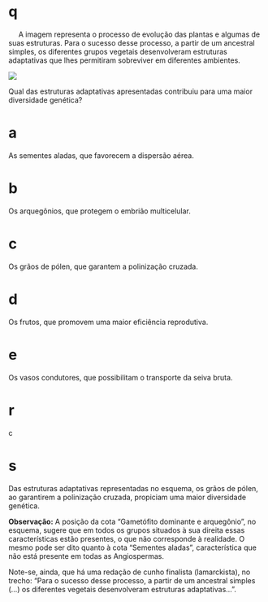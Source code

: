 # q
     A imagem representa o processo de evolução das plantas e algumas de suas estruturas. Para o sucesso desse processo, a partir de um ancestral simples, os diferentes grupos vegetais desenvolveram estruturas adaptativas que lhes permitiram sobreviver em diferentes ambientes.

![](https://firebasestorage.googleapis.com/v0/b/firebase-enemio.appspot.com/o/questoes%2F798%2Fa0ed2d4a-fb17-6265-5510-e37f0a9ebab3.png?alt=media\&token=69006f89-8d39-4493-94be-bc467afdc2ee)

Qual das estruturas adaptativas apresentadas contribuiu para uma maior diversidade genética?

# a
As sementes aladas, que favorecem a dispersão aérea.

# b
Os arquegônios, que protegem o embrião multicelular.

# c
Os grãos de pólen, que garantem a polinização cruzada.

# d
Os frutos, que promovem uma maior eficiência reprodutiva.

# e
Os vasos condutores, que possibilitam o transporte da seiva bruta.

# r
c

# s
Das estruturas adaptativas representadas no esquema, os grãos de pólen, ao garantirem a polinização cruzada, propiciam uma maior diversidade genética.

**Observação:** A posição da cota “Gametófito dominante e arquegônio”, no esquema, sugere que em todos os grupos situados à sua direita essas características estão presentes, o que não corresponde à realidade. O mesmo pode ser dito quanto à cota “Sementes aladas”, característica que não está presente em todas as Angiospermas.

Note-se, ainda, que há uma redação de cunho finalista (lamarckista), no trecho: “Para o sucesso desse processo, a partir de um ancestral simples (…) os diferentes vegetais desenvolveram estruturas adaptativas...”.

